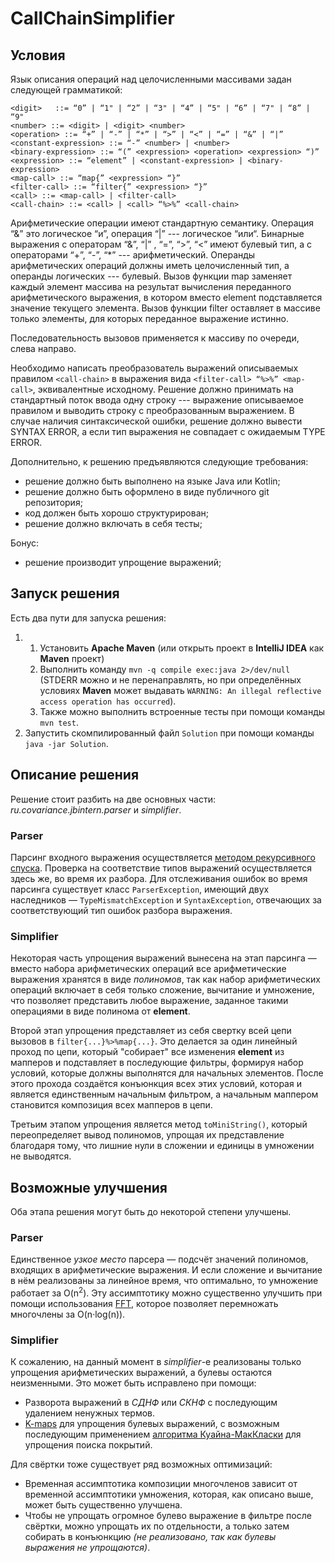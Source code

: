 # CallChainSimplifier

## Условия
Язык описания операций над целочисленными массивами задан следующей грамматикой:
```
<digit>   ::= “0” | “1" | “2” | “3" | “4” | “5" | “6” | “7" | “8” | “9"
<number> ::= <digit> | <digit> <number>
<operation> ::= “+” | “-” | “*” | “>” | “<” | “=” | “&” | “|”
<constant-expression> ::= “-” <number> | <number>
<binary-expression> ::= “(” <expression> <operation> <expression> “)”
<expression> ::= “element” | <constant-expression> | <binary-expression>
<map-call> ::= “map{” <expression> “}”
<filter-call> ::= “filter{” <expression> “}”
<call> ::= <map-call> | <filter-call>
<call-chain> ::= <call> | <call> “%>%” <call-chain>
```
Арифметические операции имеют стандартную семантику.
 Операция “&” это логическое “и”, операция “|” --- логическое “или“.
 Бинарные выражения с операторам “&”, “|” , “=”, “>”, “<” имеют булевый тип,
 а с операторами “+”, “-”, “*” --- арифметический.
 Операнды арифметических операций должны иметь целочисленный тип,
 а операнды логических --- булевый.
 Вызов функции map заменяет каждый элемент массива на результат вычисления
 переданного арифметического выражения,
 в котором вместо element подставляется значение текущего элемента.
 Вызов функции filter оставляет в массиве только элементы,
 для которых переданное выражение истинно.

Последовательность вызовов применяется к массиву по очереди, слева направо.

Необходимо написать преобразователь выражений описываемых правилом `<call-chain>`
 в выражения вида `<filter-call> “%>%” <map-call>`, эквивалентные исходному.
 Решение должно принимать на стандартный поток ввода одну строку ---
 выражение описываемое правилом <call-chain> и выводить строку 
 с преобразованным выражением. В случае наличия синтаксической ошибки,
 решение должно вывести SYNTAX ERROR, а если тип выражения не совпадает c
 ожидаемым TYPE ERROR.

Дополнительно, к решению предъявляются следующие требования:

 - решение должно быть выполнено на языке Java или Kotlin;
 - решение должно быть оформлено в виде публичного git репозитория;
 - код должен быть хорошо структурирован;
 - решение должно включать в себя тесты;

Бонус:
 - решение производит упрощение выражений;
 
## Запуск решения
Есть два пути для запуска решения:

1) 1. Установить **Apache Maven** (или открыть проект в **IntelliJ IDEA** как **Maven** проект)
   2. Выполнить команду `mvn -q compile exec:java 2>/dev/null` (STDERR можно и не перенаправлять,
   но при определённых условиях **Maven** может выдавать `WARNING: An illegal reflective access operation has occurred`).
   3. Также можно выполнить встроенные тесты при помощи команды `mvn test`.
2) Запустить скомпилированный файл `Solution` при помощи команды `java -jar
Solution`.
 
 ## Описание решения
 
 Решение стоит разбить на две основных части: *ru.covariance.jbintern.parser* и *simplifier*.
 
 ### Parser
 
 Парсинг входного выражения осуществляется [методом рекурсивного спуска](https://ru.wikipedia.org/wiki/%D0%9C%D0%B5%D1%82%D0%BE%D0%B4_%D1%80%D0%B5%D0%BA%D1%83%D1%80%D1%81%D0%B8%D0%B2%D0%BD%D0%BE%D0%B3%D0%BE_%D1%81%D0%BF%D1%83%D1%81%D0%BA%D0%B0).
 Проверка на соответствие типов выражений осуществляется здесь же, во время их разбора. Для
 отслеживания ошибок во время парсинга существует класс `ParserException`, имеющий двух 
 наследников — `TypeMismatchException` и `SyntaxException`, отвечающих за 
 соответствующий тип ошибок разбора выражения. 
 
 ### Simplifier
 
 Некоторая часть упрощения выражений вынесена на этап парсинга — вместо набора арифметических
 операций все арифметические выражения хранятся в виде *полиномов*, так как набор
 арифметических операций включает в себя только сложение, вычитание и умножение,
 что позволяет представить любое выражение, заданное такими операциями в виде 
 полинома от **element**. 
 
 Второй этап упрощения представляет из себя свертку всей цепи вызовов в 
 `filter{...}%>%map{...}`. Это делается за один линейный проход по цепи, который
 "собирает" все изменения **element** из мапперов и подставляет в последующие 
 фильтры, формируя набор условий, которые должны выполнятся для начальных элементов.
 После этого прохода создаётся конъюнкция всех этих условий, которая и является
 единственным начальным фильтром, а начальным маппером становится композиция всех мапперов
 в цепи.
 
 Третьим этапом упрощения является метод `toMiniString()`, который
 переопределяет вывод полиномов, упрощая их представление благодаря тому,
 что лишние нули в сложении и единицы в умножении не выводятся.
 
 ## Возможные улучшения
 Оба этапа решения могут быть до некоторой степени улучшены.
 
 ### Parser
 
 Единственное *узкое место* парсера — подсчёт значений полиномов, входящих в 
 арифметические выражения. И если сложение и вычитание в нём реализованы за 
 линейное время, что оптимально, то умножение работает за O(n<SUP>2</SUP>).
 Эту ассимптотику можно существенно улучшить при помощи использования
 [FFT](https://en.wikipedia.org/wiki/Fast_Fourier_transform), которое позволяет
 перемножать многочлены за O(n&middot;log(n)).
 
 ### Simplifier
 
 К сожалению, на данный момент в *simplifier*-е реализованы только упрощения 
 арифметических выражений, а булевы остаются неизменными. Это может быть исправлено
 при помощи:
 - Разворота выражений в *СДНФ* или *СКНФ* с последующим удалением ненужных термов.
 - [K-maps](https://en.wikipedia.org/wiki/Karnaugh_map) для упрощения булевых 
  выражений, с возможным последующим применением 
  [алгоритма Куайна-МакКласки](https://en.wikipedia.org/wiki/Quine%E2%80%93McCluskey_algorithm) для
  упрощения поиска покрытий.
  
Для свёртки тоже существует ряд возможных оптимизаций:
 - Временная ассимптотика композиции многочленов зависит от временной ассимптотики
 умножения, которая, как описано выше, может быть существенно улучшена.
 - Чтобы не упрощать огромное булево выражение в фильтре после свёртки, можно
 упрощать их по отдельности, а только затем собирать в конъюнкцию *(не реализовано,
 так как булевы выражения не упрощаются)*.
 
 
 
